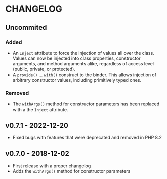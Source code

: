 # CHANGELOG

## Uncommited
### Added
- An `Inject` attribute to force the injection of values all over the class. Values can now be injected into class properties, constructor arguments, and method arguments alike, regardless of access level (public, private, or protected).
- A `provide()` ... `with()` construct to the binder. This allows injection of arbitrary constructor values, including primitively typed ones.

### Removed
- The `withArgs()` method for constructor parameters has been replaced with a the `Inject` attribute.

## v0.7.1 - 2022-12-20
- Fixed bugs with features that were deprecated and removed in PHP 8.2

## v0.7.0 - 2018-12-02
- First release with a proper changelog
- Adds the `withArgs()` method for constructor parameters

